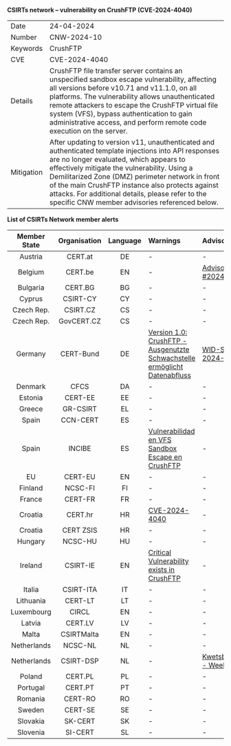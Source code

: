 **CSIRTs network – vulnerability on CrushFTP (CVE-2024-4040)**

|   |    |
| --- | --- |
| Date | 24-04-2024 |
| Number     | CNW-2024-10 |
| Keywords   | CrushFTP | 
| CVE        | CVE-2024-4040  |
| Details    | CrushFTP file transfer server contains an unspecified sandbox escape vulnerability, affecting all versions before v10.71 and v11.1.0, on all platforms. The vulnerability allows unauthenticated remote attackers to escape the CrushFTP virtual file system (VFS), bypass authentication to gain administrative access, and perform remote code execution on the server.                                       |
| Mitigation | After updating to version v11, unauthenticated and authenticated template injections into API responses are no longer evaluated, which appears to effectively mitigate the vulnerability. Using a Demilitarized Zone (DMZ) perimeter network in front of the main CrushFTP instance also protects against attacks. For additional details, please refer to the specific CNW member advisories referenced below. |


**List of CSIRTs Network member alerts**

| Member State | Organisation | Language | Warnings | Advisories |
| :-----: | :----------: | :------: | :------ | :------ | 
| Austria          | CERT.at            | DE           | \-                                                                                                                                                                                                | \-                                                                                               |
| Belgium          | CERT.be            | EN           | \-                                                                                                                                                                                                | [Advisory #2024-59](https://cert.be/en/advisory/warning-crushftp)                                |
| Bulgaria         | CERT.BG            | BG           | \-                                                                                                                                                                                                | \-                                                                                               |
| Cyprus           | CSIRT-CY           | CY           | \-                                                                                                                                                                                                | \-                                                                                               |
| Czech Rep.       | CSIRT.CZ           | CS           | \-                                                                                                                                                                                                | \-                                                                                               |
| Czech Rep.       | GovCERT.CZ         | CS           | \-                                                                                                                                                                                                | \-                                                                                               |
| Germany          | CERT-Bund          | DE           | [Version 1.0: CrushFTP - Ausgenutzte Schwachstelle ermöglicht Datenabfluss](https://www.bsi.bund.de/SharedDocs/Cybersicherheitswarnungen/DE/2024/2024-232029-1032.pdf?__blob=publicationFile&v=6) | [WID-SEC-2024-0944](https://wid.cert-bund.de/portal/wid/securityadvisory?name=WID-SEC-2024-0944) |
| Denmark          | CFCS               | DA           | \-                                                                                                                                                                                                | \-                                                                                               |
| Estonia          | CERT-EE            | EE           | \-                                                                                                                                                                                                | \-                                                                                               |
| Greece           | GR-CSIRT           | EL           | \-                                                                                                                                                                                                | \-                                                                                               |
| Spain            | CCN-CERT           | ES           | \-                                                                                                                                                                                                | \-                                                                                               |
| Spain            | INCIBE             | ES           | [Vulnerabilidad en VFS Sandbox Escape en CrushFTP](https://www.incibe.es/incibe-cert/alerta-temprana/vulnerabilidades/cve-2024-4040)                                                              | \-                                                                                               |
| EU               | CERT-EU            | EN           | \-                                                                                                                                                                                                | \-                                                                                               |
| Finland          | NCSC-FI            | FI           | \-                                                                                                                                                                                                | \-                                                                                               |
| France           | CERT-FR            | FR           | \-                                                                                                                                                                                                | \-                                                                                               |
| Croatia          | CERT.hr            | HR           | [CVE-2024-4040](https://cve.cert.hr/cve/CVE-2024-4040)                                                                                                                                            | \-                                                                                               |
| Croatia          | CERT ZSIS          | HR           | \-                                                                                                                                                                                                | \-                                                                                               |
| Hungary          | NCSC-HU            | HU           | \-                                                                                                                                                                                                | \-                                                                                               |
| Ireland          | CSIRT-IE           | EN           | [Critical Vulnerability exists in CrushFTP](https://www.ncsc.gov.ie/pdfs/2404240189_CrushFTP_Vulnerability.pdf)                                                                                   | \-                                                                                               |
| Italia           | CSIRT-ITA          | IT           | \-                                                                                                                                                                                                | \-                                                                                               |
| Lithuania        | CERT-LT            | LT           | \-                                                                                                                                                                                                | \-                                                                                               |
| Luxembourg       | CIRCL              | EN           | \-                                                                                                                                                                                                | \-                                                                                               |
| Latvia           | CERT.LV            | LV           | \-                                                                                                                                                                                                | \-                                                                                               |
| Malta            | CSIRTMalta         | EN           | \-                                                                                                                                                                                                | \-                                                                                               |
| Netherlands      | NCSC-NL            | NL           | \-                                                                                                                                                                                                | \-                                                                                               |
| Netherlands      | CSIRT-DSP          | NL           | \-                                                                                                                                                                                                | [Kwetsbaarheden - Week 17](https://csirtdsp.nl/nieuws/kwetsbaarheden-week-17-2)                  |
| Poland           | CERT.PL            | PL           | \-                                                                                                                                                                                                | \-                                                                                               |
| Portugal         | CERT.PT            | PT           | \-                                                                                                                                                                                                | \-                                                                                               |
| Romania          | CERT-RO            | RO           | \-                                                                                                                                                                                                | \-                                                                                               |
| Sweden           | CERT-SE            | SE           | \-                                                                                                                                                                                                | \-                                                                                               |
| Slovakia         | SK-CERT            | SK           | \-                                                                                                                                                                                                | \-                                                                                               |
| Slovenia         | SI-CERT            | SL           | \-                                                                                                                                                                                                | \-                                                                                               |
